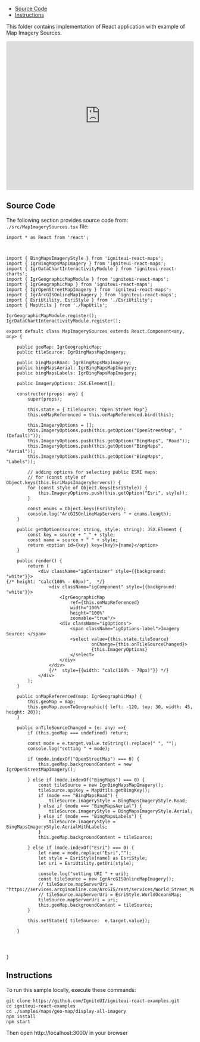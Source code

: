 <!-- NOTE: do not change this file because it will be auto re-generated from template file: -->
<!-- https://github.com/IgniteUI/igniteui-react-examples/tree/master/sample-template-files/ReadMe.md -->

<!-- ## Table of Contents -->
<!-- - [Sample Preview](#Sample-Preview) -->
- [Source Code](#Source-Code)
- [Instructions](#Instructions)

This folder contains implementation of React application with example of Map Imagery Sources.
<!-- in the Geo Map component -->
<!-- [Geo Map](https://infragistics.com/Reactsite/components/geo-map.html) -->

<html lang="en" xmlns="http://www.w3.org/1999/xhtml">
    <body>
        <!-- <a target="_blank" href="https://codesandbox.io/s/github/IgniteUI/igniteui-react-examples/tree/master/samples/maps/geo-map/display-all-imagery?fontsize=14&hidenavigation=1&theme=dark&view=preview&file=/src/MapImagerySources.tsx" rel="noopener noreferrer">
            <img height="40px" style="border-radius: 0.5rem" alt="Edit on CodeSandbox" src="https://static.infragistics.com/xplatform/images/sandbox/edit.png"/>
        </a> -->
        <!-- <a target="_blank"
href="https://codesandbox.io/s/github/IgniteUI/igniteui-react-examples/tree/master/samples/maps/geo-map/binding-csv-points?fontsize=14&hidenavigation=1&theme=dark&view=preview">
            <img alt="Edit Sample" src="https://codesandbox.io/static/img/play-codesandbox.svg"/>
        </a> -->
        <!-- <a target="_blank" style="margin-left: 0.5rem"
href="https://codesandbox.io/embed/github/IgniteUI/igniteui-react-examples/tree/master/samples/maps/geo-map/display-all-imagery?fontsize=14&hidenavigation=1&theme=dark&view=preview&file=/src/MapImagerySources.tsx">
            <img height="40px" style="border-radius: 5px" alt="View on CodeSandbox" src="https://static.infragistics.com/xplatform/images/sandbox/view.png"/>
        </a> -->
        <!-- <a target="_blank"
href="https://codesandbox.io/embed/github/IgniteUI/igniteui-react-examples/tree/master/samples/maps/geo-map/binding-csv-points?fontsize=14&hidenavigation=1&theme=dark&view=preview">
            <img alt="View on CodeSandbox" src="https://static.infragistics.com/xplatform/images/sandbox/view.png"/>
        </a>
https://codesandbox.io/embed/react-treemap-overview-rtb45
https://codesandbox.io/static/img/play-codesandbox.svg
https://codesandbox.io/embed/react-treemap-overview-rtb45?view=browser -->
    </body>
</html>

<!-- ## Sample Preview -->

<iframe
  src="https://codesandbox.io/embed/github/IgniteUI/igniteui-react-examples/tree/master/samples/maps/geo-map/display-all-imagery?fontsize=14&hidenavigation=1&theme=dark&view=preview&file=/src/MapImagerySources.tsx"
  style="width:100%; height:400px; border:0; border-radius: 4px; overflow:hidden;"
  allow="accelerometer; ambient-light-sensor; camera; encrypted-media; geolocation; gyroscope; hid; microphone; midi; payment; usb; vr"
  sandbox="allow-forms allow-modals allow-popups allow-presentation allow-same-origin allow-scripts"
></iframe>

## Source Code

The following section provides source code from:
`./src/MapImagerySources.tsx` file:

```tsx
import * as React from 'react';



import { BingMapsImageryStyle } from 'igniteui-react-maps';
import { IgrBingMapsMapImagery } from 'igniteui-react-maps';
import { IgrDataChartInteractivityModule } from 'igniteui-react-charts';
import { IgrGeographicMapModule } from 'igniteui-react-maps';
import { IgrGeographicMap } from 'igniteui-react-maps';
import { IgrOpenStreetMapImagery } from 'igniteui-react-maps';
import { IgrArcGISOnlineMapImagery } from 'igniteui-react-maps';
import { EsriUtility, EsriStyle } from './EsriUtility';
import { MapUtils } from './MapUtils';

IgrGeographicMapModule.register();
IgrDataChartInteractivityModule.register();

export default class MapImagerySources extends React.Component<any, any> {

    public geoMap: IgrGeographicMap;
    public tileSource: IgrBingMapsMapImagery;

    public bingMapsRoad: IgrBingMapsMapImagery;
    public bingMapsAerial: IgrBingMapsMapImagery;
    public bingMapsLabels: IgrBingMapsMapImagery;

    public ImageryOptions: JSX.Element[];

    constructor(props: any) {
        super(props);

        this.state = { tileSource: "Open Street Map"}
        this.onMapReferenced = this.onMapReferenced.bind(this);

        this.ImageryOptions = [];
        this.ImageryOptions.push(this.getOption("OpenStreetMap", "(Default)"));
        this.ImageryOptions.push(this.getOption("BingMaps", "Road"));
        this.ImageryOptions.push(this.getOption("BingMaps", "Aerial"));
        this.ImageryOptions.push(this.getOption("BingMaps", "Labels"));

        // adding options for selecting public ESRI maps:
        // for (const style of Object.keys(this.EsriMapsImageryServers)) {
        for (const style of Object.keys(EsriStyle)) {
            this.ImageryOptions.push(this.getOption("Esri", style));
        }

        const enums = Object.keys(EsriStyle);
        console.log("ArcGISOnlineMapServers " + enums.length);
    }

    public getOption(source: string, style: string): JSX.Element {
        const key = source + "_" + style;
        const name = source + " " + style;
        return <option id={key} key={key}>{name}</option>
    }

    public render() {
        return (
            <div className="igContainer" style={{background: "white"}}>
{/* height: "calc(100% - 60px)",  */}
                <div className="igComponent" style={{background: "white"}}>
                    <IgrGeographicMap
                        ref={this.onMapReferenced}
                        width="100%"
                        height="100%"
                        zoomable="true"/>
                    <div className="igOptions">
                        <span className="igOptions-label">Imagery Source: </span>
                        <select value={this.state.tileSource}
                                onChange={this.onTileSourceChanged}>
                                {this.ImageryOptions}
                        </select>
                    </div>
                </div>
                {/*  style={{width: "calc(100% - 70px)"}} */}
            </div>
        );
    }

    public onMapReferenced(map: IgrGeographicMap) {
        this.geoMap = map;
        this.geoMap.zoomToGeographic({ left: -120, top: 30, width: 45, height: 20});
    }

    public onTileSourceChanged = (e: any) =>{
        if (this.geoMap === undefined) return;

        const mode = e.target.value.toString().replace(" ", "");
        console.log("setting " + mode);

        if (mode.indexOf("OpenStreetMap") === 0) {
            this.geoMap.backgroundContent = new IgrOpenStreetMapImagery();

        } else if (mode.indexOf("BingMaps") === 0) {
            const tileSource = new IgrBingMapsMapImagery();
            tileSource.apiKey = MapUtils.getBingKey();
            if (mode === "BingMapsRoad") {
                tileSource.imageryStyle = BingMapsImageryStyle.Road;
            } else if (mode === "BingMapsAerial") {
                tileSource.imageryStyle = BingMapsImageryStyle.Aerial;
            } else if (mode === "BingMapsLabels") {
                tileSource.imageryStyle = BingMapsImageryStyle.AerialWithLabels;
            }
            this.geoMap.backgroundContent = tileSource;

        } else if (mode.indexOf("Esri") === 0) {
            let name = mode.replace("Esri","");
            let style = EsriStyle[name] as EsriStyle;
            let uri = EsriUtility.getUri(style);

            console.log("setting URI " + uri);
            const tileSource = new IgrArcGISOnlineMapImagery();
            // tileSource.mapServerUri = "https://services.arcgisonline.com/ArcGIS/rest/services/World_Street_Map/MapServer";
            // tileSource.mapServerUri = EsriStyle.WorldOceansMap;
            tileSource.mapServerUri = uri;
            this.geoMap.backgroundContent = tileSource;
        }

        this.setState({ tileSource:  e.target.value});

    }




}

```

## Instructions
To run this sample locally, execute these commands:

```
git clone https://github.com/IgniteUI/igniteui-react-examples.git
cd igniteui-react-examples
cd ./samples/maps/geo-map/display-all-imagery
npm install
npm start

```

Then open http://localhost:3000/ in your browser

